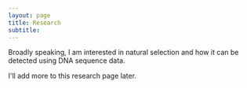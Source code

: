 ```yaml
---
layout: page
title: Research
subtitle:  
---
```


Broadly speaking, I am interested in natural selection and how it can be detected using DNA sequence data. 

I'll add more to this research page later.